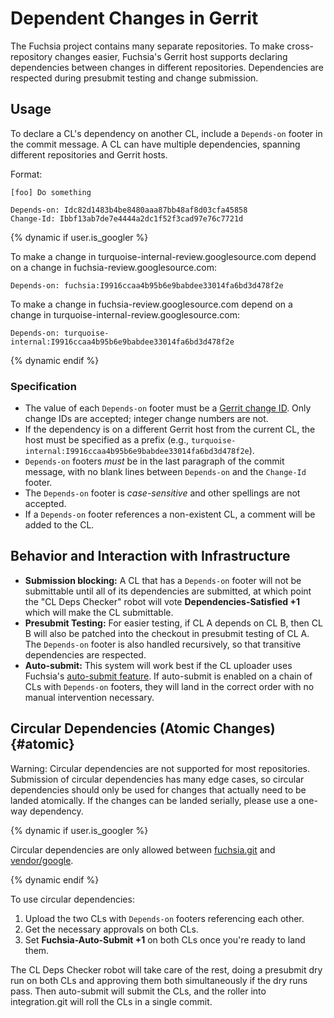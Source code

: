 # Dependent Changes in Gerrit

The Fuchsia project contains many separate repositories. To make
cross-repository changes easier, Fuchsia's Gerrit host supports declaring
dependencies between changes in different repositories. Dependencies are
respected during presubmit testing and change submission.

## Usage

To declare a CL's dependency on another CL, include a `Depends-on` footer in the
commit message. A CL can have multiple dependencies, spanning different
repositories and Gerrit hosts.

Format:

```none {:.devsite-disable-click-to-copy}
[foo] Do something

Depends-on: Idc82d1483b4be8480aaa87bb48af8d03cfa45858
Change-Id: Ibbf13ab7de7e4444a2dc1f52f3cad97e76c7721d
```

{% dynamic if user.is_googler %}

To make a change in turquoise-internal-review.googlesource.com depend on a
change in fuchsia-review.googlesource.com:

```none {:.devsite-disable-click-to-copy}
Depends-on: fuchsia:I9916ccaa4b95b6e9babdee33014fa6bd3d478f2e
```

To make a change in fuchsia-review.googlesource.com depend on a
change in turquoise-internal-review.googlesource.com:

```none {:.devsite-disable-click-to-copy}
Depends-on: turquoise-internal:I9916ccaa4b95b6e9babdee33014fa6bd3d478f2e
```

{% dynamic endif %}

### Specification

* The value of each `Depends-on` footer must be a
  [Gerrit change ID](https://gerrit-review.googlesource.com/Documentation/user-changeid.html).
  Only change IDs are accepted; integer change numbers are not.
* If the dependency is on a different Gerrit host from the current CL, the host
  must be specified as a prefix (e.g.,
  `turquoise-internal:I9916ccaa4b95b6e9babdee33014fa6bd3d478f2e`).
* `Depends-on` footers *must* be in the last paragraph of the commit message,
  with no blank lines between `Depends-on` and the `Change-Id` footer.
* The `Depends-on` footer is *case-sensitive* and other spellings are not
  accepted.
* If a `Depends-on` footer references a non-existent CL, a comment will be added
  to the CL.

## Behavior and Interaction with Infrastructure

* **Submission blocking:** A CL that has a `Depends-on` footer will not be
  submittable until all of its dependencies are submitted, at which point the
  "CL Deps Checker" robot will vote **Dependencies-Satisfied +1** which will
  make the CL submittable.
* **Presubmit Testing:** For easier testing, if CL A depends on CL B, then CL B
  will also be patched into the checkout in presubmit testing of CL A. The
  `Depends-on` footer is also handled recursively, so that transitive
  dependencies are respected.
* **Auto-submit:** This system will work best if the CL uploader uses Fuchsia's
  [auto-submit feature](auto_submit.md). If auto-submit is enabled on a chain of
  CLs with `Depends-on` footers, they will land in the correct order with no
  manual intervention necessary.

## Circular Dependencies (Atomic Changes) {#atomic}

Warning: Circular dependencies are not supported for most repositories.
Submission of circular dependencies has many edge cases, so circular
dependencies should only be used for changes that actually need to be landed
atomically. If the changes can be landed serially, please use a one-way
dependency.

{% dynamic if user.is_googler %}

Circular dependencies are only allowed between
[fuchsia.git](https://fuchsia.googlesource.com/fuchsia) and
[vendor/google](https://turquoise-internal.googlesource.com/vendor/google).

{% dynamic endif %}

To use circular dependencies:

1. Upload the two CLs with `Depends-on` footers referencing each other.
2. Get the necessary approvals on both CLs.
3. Set **Fuchsia-Auto-Submit +1** on both CLs once you're ready to land them.

The CL Deps Checker robot will take care of the rest, doing a presubmit dry run
on both CLs and approving them both simultaneously if the dry runs pass. Then
auto-submit will submit the CLs, and the roller into integration.git will roll
the CLs in a single commit.
